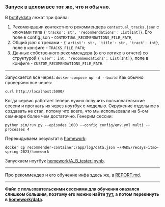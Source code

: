 ### Запуск в целом все тот же, что и обычно.

В [botify/data](../botify/data) лежат три файла: 
1. Рекомендации контекстного рекоммендера ```contextual_tracks.json``` с ключами типа ```{'tracks': str, 'recommendations': List[Int]}```. Его поле в config.json - ```CONTEXTUAL_RECOMENDATIONS_FILE_PATH```;
2. Общий *json* с треками - ```{'artist': str, 'title': str, 'track': int}```, поле в конфиге - ```TRACKS_FILE_PATH```;
3. Данные собственного рекоммендера (о его логике в отчете) со структурой ```{'user': int, 'recommendations': List[Int]}```, поле в конфиге - ```CUSTOM_RECOMENDATIONS_FILE_PATH```.
______
Запускается все через:
```docker-compose up -d --build```
Как обычно проверяем все через:
```
curl http://localhost:5000/
```
Когда сервис работает теперь нужно получить пользовательские сессии и прогнать их через ноутбук с моделью. Окружение отдельное я создавать не стал, потому что всего, что мы использовали на 5-ом семинаре более чем достаточно. Генерим сессии:
```
python sim/run.py --episodes 1000 --config config/env.yml multi --processes 4
```
Перекидываем результат в [homework](./):
```
docker cp recommender-container:/app/log/data.json ~/MADE/recsys-itmo-spring-2023/homework
```
Запускаем ноутбук [homework/A_B_tester.ipynb](A_B_tester.ipynb).
______
Про рекоммендер и его обучение инфа здесь же, в [REPORT.md](REPORT.md).
______
**Файл с пользовательскими сессиями для обучения оказался слишком большим, поэтому его можно найти [тут](https://disk.yandex.ru/d/7rypJRo-ObwM-Q), а потом перекинуть в [homework/data](./data/)**.
